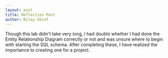 ```yaml
---
layout: post
title: Reflection Post
author: Riley Skief
---
```


Though this lab didn't take very long, I had doubts whether I had done the Entity Relationship Diagram correctly or not and was unsure where to begin with starting the SQL schema. After completing these, I have realized the importance to creating one for a project.